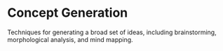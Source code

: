 # Concept Generation

Techniques for generating a broad set of ideas, including brainstorming, morphological analysis, and mind mapping.
